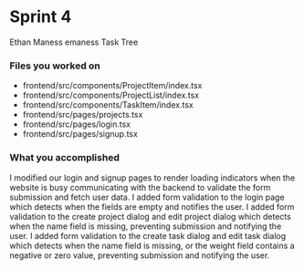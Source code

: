# Sprint 4

Ethan Maness
emaness
Task Tree

### Files you worked on
* frontend/src/components/ProjectItem/index.tsx
* frontend/src/components/ProjectList/index.tsx
* frontend/src/components/TaskItem/index.tsx
* frontend/src/pages/projects.tsx
* frontend/src/pages/login.tsx
* frontend/src/pages/signup.tsx

### What you accomplished
I modified our login and signup pages to render loading indicators when the website is busy communicating with the backend to validate the form submission and fetch user data.  I added form validation to the login page which detects when the fields are empty and notifies the user.  I added form validation to the create project dialog and edit project dialog which detects when the name field is missing, preventing submission and notifying the user.  I added form validation to the create task dialog and edit task dialog which detects when the name field is missing, or the weight field contains a negative or zero value, preventing submission and notifying the user.
